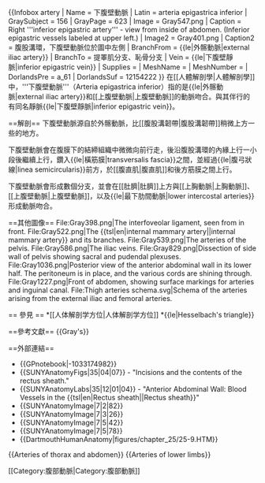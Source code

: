 {{Infobox artery
| Name        = 下腹壁動脈
| Latin       = arteria epigastrica inferior
| GraySubject = 156
| GrayPage    = 623
| Image       = Gray547.png
| Caption     = Right '''inferior epigastric artery''' - view from inside of abdomen. (Inferior epigastric vessels labeled at upper left.)
| Image2      = Gray401.png
| Caption2    = 腹股溝環，下腹壁動脈位於圖中左側
| BranchFrom  = {{le|外髂動脈|external iliac artery}}
| BranchTo    =  提睪肌分支、恥骨分支
| Vein        = {{le|下腹壁靜脈|inferior epigastric vein}}
| Supplies    =
| MeshName    =
| MeshNumber  =
| DorlandsPre = a_61
| DorlandsSuf = 12154222
}}
在[[人體解剖學|人體解剖學]]中，'''下腹壁動脈'''（Arteria epigastrica inferior）指的是{{le|外髂動脈|external iliac artery}}和[[上腹壁動脈|上腹壁動脈]]的動脈吻合。與其伴行的有同名靜脈{{le|下腹壁靜脈|inferior epigastric vein}}。


==解剖==
下腹壁動脈源自於外髂動脈，比[[腹股溝韌帶|腹股溝韌帶]]稍微上方一些的地方。

下腹壁動脈會在腹膜下的結締組織中微微向前行走，後沿腹股溝環的內緣上行一小段後繼續上行，鑽入{{le|橫筋膜|transversalis fascia}}之間，並經過{{le|腹弓狀線|linea semicircularis}}前方，於[[腹直肌|腹直肌]]和後方筋膜之間上行。

下腹壁動脈會形成數個分支，並會在[[肚臍|肚臍]]上方與[[上胸動脈|上胸動脈]]、[[上腹壁動脈|上腹壁動脈]]，以及{{le|最下肋間動脈|lower intercostal arteries}}形成動脈吻合。 

==其他圖像==
<gallery>
 File:Gray398.png|The interfoveolar ligament, seen from in front.
 File:Gray522.png|The {{tsl|en|internal mammary artery||internal mammary artery}} and its branches. 
 File:Gray539.png|The arteries of the pelvis.
 File:Gray586.png|The iliac veins.
 File:Gray829.png|Dissection of side wall of pelvis showing sacral and pudendal plexuses.
 File:Gray1036.png|Posterior view of the anterior abdominal wall in its lower half. The peritoneum is in place, and the various cords are shining through.
 File:Gray1227.png|Front of abdomen, showing surface markings for arteries and inguinal canal.
 File:Thigh arteries schema.svg|Schema of the arteries arising from the external iliac and femoral arteries.
</gallery>

== 參見 ==
*[[人体解剖学方位|人体解剖学方位]]
*{{le|Hesselbach's triangle}}

==參考文獻==
{{Gray's}}

==外部連結==
* {{GPnotebook|-1033174982}}
* {{SUNYAnatomyFigs|35|04|07}} - "Incisions and the contents of the rectus sheath."
* {{SUNYAnatomyLabs|35|12|01|04}} - "Anterior Abdominal Wall: Blood Vessels in the {{tsl|en|Rectus sheath||Rectus sheath}}"
* {{SUNYAnatomyImage|7|2|82}}
* {{SUNYAnatomyImage|7|3|26}}
* {{SUNYAnatomyImage|7|5|42}}
* {{SUNYAnatomyImage|7|5|78}}
* {{DartmouthHumanAnatomy|figures/chapter_25/25-9.HTM}}

{{Arteries of thorax and abdomen}}
{{Arteries of lower limbs}}

[[Category:腹部動脈|Category:腹部動脈]]